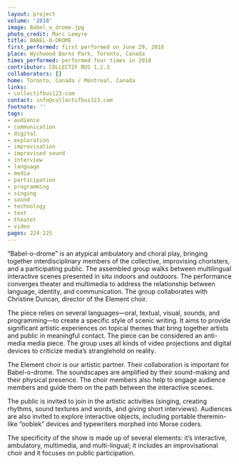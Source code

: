 ```yaml
---
layout: project
volume: '2018'
image: Babel_o_drome.jpg
photo_credit: Marc Lemyre
title: BABEL-O-DROME
first_performed: first performed on June 29, 2018
place: Wychwood Barns Park, Toronto, Canada
times_performed: performed four times in 2018
contributor: COLLECTIF BUS 1.2.3
collaborators: []
home: Toronto, Canada / Montreal, Canada
links:
- collectifbus123.com
contact: info@collectifbus123.com
footnote: ''
tags:
- audience
- communication
- digital
- exploration
- improvisation
- improvised sound
- interview
- language
- media
- participation
- programming
- singing
- sound
- technology
- text
- theater
- video
pages: 224-225
---
```



“Babel-o-drome” is an atypical ambulatory and choral play, bringing together interdisciplinary members of the collective, improvising choristers, and a participating public. The assembled group walks between multilingual interactive scenes presented in situ indoors and outdoors. The performance converges theater and multimedia to address the relationship between language, identity, and communication. The group collaborates with Christine Duncan, director of the Element choir.

The piece relies on several languages—oral, textual, visual, sounds, and programming—to create a specific style of scenic writing. It aims to provide significant artistic experiences on topical themes that bring together artists and public in meaningful contact. The piece can be considered an anti-media media piece. The group uses all kinds of video projections and digital devices to criticize media’s stranglehold on reality.

The Element choir is our artistic partner. Their collaboration is important for Babel-o-drome. The soundscapes are amplified by their sound-making and their physical presence. The choir members also help to engage audience members and guide them on the path between the interactive scenes.

The public is invited to join in the artistic activities (singing, creating rhythms, sound textures and words, and giving short interviews). Audiences are also invited to explore interactive objects, including portable theremin-like “ooblek” devices and typewriters morphed into Morse coders.

The specificity of the show is made up of several elements: it’s interactive, ambulatory, multimedia, and multi-lingual; it includes an improvisational choir and it focuses on public participation.
